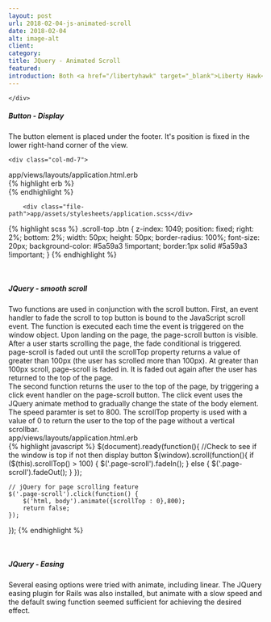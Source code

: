 ```yaml
---
layout: post
url: 2018-02-04-js-animated-scroll
date: 2018-02-04
alt: image-alt
client: 
category: 
title: JQuery - Animated Scroll
featured: 
introduction: Both <a href="/libertyhawk" target="_blank">Liberty Hawk</a> and <a href="/wikit" target="_blank">Wikit</a> use an animatd scroll to top button with JQuery for xs and small views. The purpose of this feature is to ease navigation for users on small devices. Both apps have long-scrolling pages, and the scroll to top button make getting back to the top of the page much easier than manually scrolling it.  The implementation of this feature is practically identical between <a href="/libertyhawk" target="_blank">Liberty Hawk</a> and <a href="/wikit" target="_blank">Wikit</a> (the difference being some style elements), so the discussion and code snippets below will just draw from <a href="/libertyhawk" target="_blank">Liberty Hawk</a>. 
---
```


<div class="row">
    <div class="col-md-12">

    </div>
</div>


<h5>Button - Display</h5>
<div class="page-content-text">
The button element is placed under the footer. It's position is fixed in the lower right-hand corner of the view.
</div>

<div class="row">
    <div class="col-md-5">
        <div class="resp-img-page pull-left" style="display:table; margin: auto">
            <img src="{{site.baseurl}}/img/blog/scroll-to-top.gif" class="img-responsive img-padded img-marg" alt="">
        </div>
    </div>
    
    <div class="col-md-7">
    
<div class="file-path">app/views/layouts/application.html.erb</div>
{% highlight erb %}
<!-- footer element above -->
<div class="scroll-top visible-xs visible-sm">
    <a class="btn btn-primary page-scroll" href="#">
        <i class="fa fa-chevron-up"></i>
    </a>
</div>
{% endhighlight %}
    
        <div class="file-path">app/assets/stylesheets/application.scss</div>
{% highlight scss %}
.scroll-top .btn {
    z-index: 1049;
    position: fixed;
    right: 2%;
    bottom: 2%;
    width: 50px;
    height: 50px;
    border-radius: 100%;
    font-size: 20px;
    background-color: #5a59a3 !important;
    border:1px solid #5a59a3 !important;
}
{% endhighlight %}
    </div>
</div>
<div>&nbsp;</div>

<h5>JQuery - smooth scroll</h5>
<div class="page-content-text">
Two functions are used in conjunction with the scroll button. First, an event handler to fade the scroll to top button is bound to the JavaScript <span class="terms">scroll</span> event. The function is executed each time the event is triggered on the <span class="terms">window</span> object. Upon landing on the page, the <span class="terms">page-scroll</span> button is visible. After a user starts scrolling the page, the fade conditional is triggered. <span class="terms">page-scroll</span> is faded out until the <span class="terms">scrollTop</span> property returns a value of greater than 100px (the user has scrolled more than 100px). At greater than 100px scroll, <span class="terms">page-scroll</span> is faded in. It is faded out again after the user has returned to the top of the page.
</div>
<div class="page-content-text">
The second function returns the user to the top of the page, by triggering a <span class="terms">click</span> event handler on the <span class="terms">page-scroll</span> button. The <span class="terms">click</span> event uses the JQuery <span class="terms">animate</span> method to gradually change the state of the <span class="terms">body</span> element. The <span class="terms">speed</span> paramter is set to <span class="terms">800</span>. The <span class="terms">scrollTop</span> property is used with a value of <span class="terms">0</span> to return the user to the top of the page without a vertical scrollbar. 
</div>

<div class="file-path">app/views/layouts/application.html.erb</div>
{% highlight javascript %}
$(document).ready(function(){
    //Check to see if the window is top if not then display button
    $(window).scroll(function(){
        if ($(this).scrollTop() > 100) {
            $('.page-scroll').fadeIn();
        } else {
            $('.page-scroll').fadeOut();
        }
    });
    
    // jQuery for page scrolling feature
    $('.page-scroll').click(function() {
        $('html, body').animate({scrollTop : 0},800);
        return false;
    });
});
{% endhighlight %}
<div>&nbsp;</div>

<h5>JQuery - Easing</h5>

Several easing options were tried with <span class="terms">animate</span>, including linear. The JQuery easing plugin for Rails was also installed, but <span class="terms">animate</span> with a slow speed and the default <span class="terms">swing</span> function seemed sufficient for achieving the desired effect.  